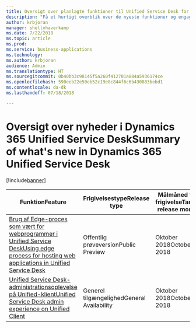 ```yaml
---
title: Oversigt over planlagte funktioner til Unified Service Desk for Microsoft Dynamics 365
description: "Få et hurtigt overblik over de nyeste funktioner og engagementer i Unified Service Desk for Microsoft Dynamics 365"
author: krbjoran
manager: shellyhaverkamp
ms.date: 7/22/2018
ms.topic: article
ms.prod: 
ms.service: business-applications
ms.technology: 
ms.author: krbjoran
audience: Admin
ms.translationtype: HT
ms.sourcegitcommit: 0b40bb3c98145f5a260f412701a884a5936174ce
ms.openlocfilehash: 590eeb22e50eb52c19e8c844f6c6b430883bebd1
ms.contentlocale: da-dk
ms.lasthandoff: 07/18/2018

---
```

#  <a name="summary-of-whats-new-in-dynamics-365-unified-service-desk"></a><span data-ttu-id="9d371-103">Oversigt over nyheder i Dynamics 365 Unified Service Desk</span><span class="sxs-lookup"><span data-stu-id="9d371-103">Summary of what's new in Dynamics 365 Unified Service Desk</span></span> 

[!include[banner](../../../../includes/banner.md)]

| <span data-ttu-id="9d371-104">Funktion</span><span class="sxs-lookup"><span data-stu-id="9d371-104">Feature</span></span>                                                                                                                                                                                       | <span data-ttu-id="9d371-105">Frigivelsestype</span><span class="sxs-lookup"><span data-stu-id="9d371-105">Release type</span></span>   | <span data-ttu-id="9d371-106">Målmåned for frigivelse</span><span class="sxs-lookup"><span data-stu-id="9d371-106">Target release month</span></span> |
|-----------------------------------------------------------------------------------------------------------------------------------------------------------------------------------------------|----------------|----------------------|
| [<span data-ttu-id="9d371-107">Brug af Edge-proces som vært for webprogrammer i Unified Service Desk</span><span class="sxs-lookup"><span data-stu-id="9d371-107">Using edge process for hosting web applications in Unified Service   Desk</span></span>](unified-service-desk-using-edge-process-hosting-web-applications-unified-service-desk.md) | <span data-ttu-id="9d371-108">Offentlig prøveversion</span><span class="sxs-lookup"><span data-stu-id="9d371-108">Public Preview</span></span> | <span data-ttu-id="9d371-109">Oktober 2018</span><span class="sxs-lookup"><span data-stu-id="9d371-109">October 2018</span></span>          |
| [<span data-ttu-id="9d371-110">Unified Service Desk-administrationsoplevelse på Unified-klient</span><span class="sxs-lookup"><span data-stu-id="9d371-110">Unified Service Desk admin experience on Unified Client</span></span>](unified-service-desk-admin-experience-on-unified-client.md)                                                                     | <span data-ttu-id="9d371-111">Generel tilgængelighed</span><span class="sxs-lookup"><span data-stu-id="9d371-111">General Availability</span></span>             | <span data-ttu-id="9d371-112">Oktober 2018</span><span class="sxs-lookup"><span data-stu-id="9d371-112">October 2018</span></span>          |

